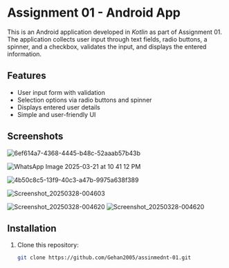 # Assignment 01 - Android App

This is an Android application developed in *Kotlin* as part of Assignment 01. The application collects user input through text fields, radio buttons, a spinner, and a checkbox, validates the input, and displays the entered information.

## Features
- User input form with validation
- Selection options via radio buttons and spinner
- Displays entered user details
- Simple and user-friendly UI

## Screenshots
![6ef614a7-4368-4445-b48c-52aaab57b43b](https://github.com/user-attachments/assets/3315356a-da95-49db-b720-bcc92b3e595b)

![WhatsApp Image 2025-03-21 at 10 41 12 PM](https://github.com/user-attachments/assets/326f90be-adb6-4550-8b53-3022252fc3c5)

![4b50c8c5-13f9-40c3-a47b-9975a638f389](https://github.com/user-attachments/assets/89a6f5eb-e074-42b5-9c7c-8252fab32eac)

![Screenshot_20250328-004603](https://github.com/user-attachments/assets/833b10de-eb25-4d04-b281-adc7f84dc8aa)

![Screenshot_20250328-004620](https://github.com/user-attachments/assets/d63c8f56-8e43-41a0-a106-f8c04e9367a3)
![Screenshot_20250328-004620](https://github.com/user-attachments/assets/13b5e881-d47a-4a94-9c7f-15139c6541d0)


## Installation
1. Clone this repository:
   ```sh
   git clone https://github.com/Gehan2005/assinmednt-01.git
